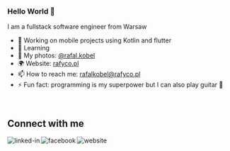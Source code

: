 
### Hello World 👋
I am a fullstack software engineer from Warsaw
- 🔭 Working on mobile projects using Kotlin and flutter
- 🌱 Learning
- 📸 My photos: [@rafal.kobel](https://www.instagram.com/rafal.kobel/)
- 🌍 Website: [rafyco.pl](https://rafyco.pl)
- 📫 How to reach me: <rafalkobel@rafyco.pl>
- ⚡ Fun fact: programming is my superpower but I can also play guitar 🎸
<br />

## Connect with me

[<img align="left" alt="linked-in" src="https://img.shields.io/badge/linkedin-%230077B5.svg?&style=for-the-badge&logo=linkedin&logoColor=white" />](https://www.linkedin.com/in/rafa%C5%82-kobel-03850910a/)
[<img align="left" alt="facebook" src="https://img.shields.io/badge/facebook-%231877F2.svg?&style=for-the-badge&logo=facebook&logoColor=white" />](https://www.facebook.com/rafyco/)
[<img align="left" alt="website" src="https://img.shields.io/badge/rafyco.pl-%231877F2.svg?&style=for-the-badge&logoColor=white" />](https://rafyco.pl/)

<br />

<!--

,--.  ,--.       ,--.,--.           ,--.                   ,--.                         ,-.   
|  '--'  | ,---. |  ||  | ,---.     |  ,---.  ,--,--. ,---.|  |,-. ,---. ,--.--.    .--.'. \  
|  .--.  || .-. :|  ||  || .-. |    |  .-.  |' ,-.  || .--'|     /| .-. :|  .--'    '--' |  | 
|  |  |  |\   --.|  ||  |' '-' '    |  | |  |\ '-'  |\ `--.|  \  \\   --.|  |       .--. |  | 
`--'  `--' `----'`--'`--' `---'     `--' `--' `--`--' `---'`--'`--'`----'`--'       '--'.' /  
                                                                                        `-'

You check my code here? Nice ☺️. If you want to do something together, you can help my with one of my opensource projects or show me what you do. Feel free to contact me.
Don't forget to add `[github-hacker]` to mail's subject😉.

-->
